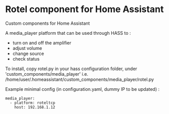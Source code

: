 # Rotel component for Home Assistant
Custom components for Home Assistant

A media_player platform that can be used through HASS to :
- turn on and off the amplifier
- adjust volume
- change source
- check status

To install, copy rotel.py in your hass configuration folder, under 'custom\_components/media\_player'
i.e. /home/user/.homeassistant/custom\_components/media\_player/rotel.py

Example minimal config (in configuration.yaml, dummy IP to be updated) :
```
media_player:
  - platform: roteltcp
    host: 192.168.1.12
```
